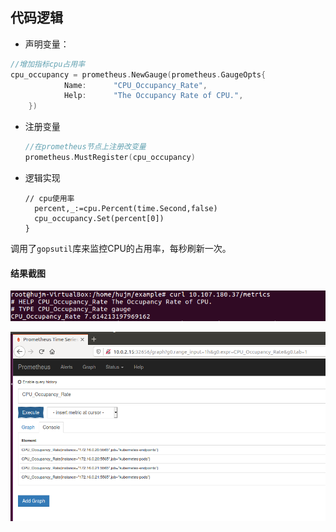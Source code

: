 ## 代码逻辑

* 声明变量：

```go
//增加指标cpu占用率
cpu_occupancy = prometheus.NewGauge(prometheus.GaugeOpts{
			Name:	   "CPU_Occupancy_Rate",
			Help:	   "The Occupancy Rate of CPU.",
	})
```

* 注册变量

  ```go
  //在prometheus节点上注册改变量
  prometheus.MustRegister(cpu_occupancy)
  ```

* 逻辑实现

  ```
  // cpu使用率
  	percent,_:=cpu.Percent(time.Second,false)
  	cpu_occupancy.Set(percent[0])
  }
  ```

调用了`gopsutil`库来监控CPU的占用率，每秒刷新一次。

#### 结果截图

![result](result.PNG)


![result1](result1.PNG)
